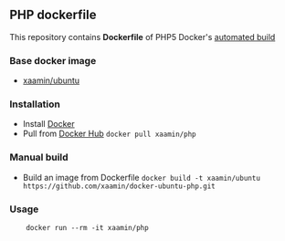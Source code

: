 ## PHP dockerfile
This repository contains **Dockerfile** of PHP5 Docker's [automated build](https://hub.docker.com/r/xaamin/php)

### Base docker image
* [xaamin/ubuntu](https://registry.hub.docker.com/r/xaamin/ubuntu)

### Installation
* Install [Docker](https://www.docker.com)
* Pull from [Docker Hub](https://hub.docker.com/r/xaamin/php) `docker pull xaamin/php`

### Manual build
* Build an image from Dockerfile `docker build -t xaamin/ubuntu https://github.com/xaamin/docker-ubuntu-php.git`

### Usage
```
	docker run --rm -it xaamin/php
```